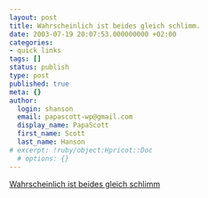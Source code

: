 ```yaml
---
layout: post
title: Wahrscheinlich ist beides gleich schlimm.
date: 2003-07-19 20:07:53.000000000 +02:00
categories:
- quick links
tags: []
status: publish
type: post
published: true
meta: {}
author:
  login: shanson
  email: papascott-wp@gmail.com
  display_name: PapaScott
  first_name: Scott
  last_name: Hanson
# excerpt: !ruby/object:Hpricot::Doc
  # options: {}
---
```

<p><a title="'In der Schanze oder in Hamburg-Allermöhe?' Willkommen in den Spiessertum!" href="http://frischetexte.diaryland.com/wohnungsjag.html">Wahrscheinlich ist beides gleich schlimm</a></p>
